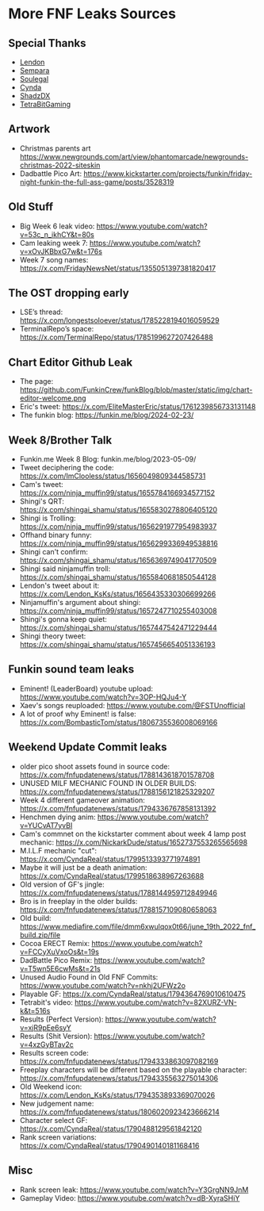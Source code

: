 # More FNF Leaks Sources

## Special Thanks 
- [Lendon](https://x.com/Lendon_KsKs)
- [Sempara](https://x.com/NickarkDude) 
- [Soulegal](https://x.com/stardustyves) 
- [Cynda](https://x.com/CyndaReal) 
- [ShadzDX](https://x.com/fnfupdatenews) 
- [TetraBitGaming](https://www.youtube.com/@TetraBitGaming)
 
## Artwork
- Christmas parents art https://www.newgrounds.com/art/view/phantomarcade/newgrounds-christmas-2022-siteskin
- Dadbattle Pico Art: https://www.kickstarter.com/projects/funkin/friday-night-funkin-the-full-ass-game/posts/3528319
 
## Old Stuff
- Big Week 6 leak video: https://www.youtube.com/watch?v=53c_n_ikhCY&t=80s
- Cam leaking week 7: https://www.youtube.com/watch?v=xOvJKBbxG7w&t=176s
- Week 7 song names: https://x.com/FridayNewsNet/status/1355051397381820417
 
## The OST dropping early
- LSE’s thread: https://x.com/longestsoloever/status/1785228194016059529
- TerminalRepo’s space: https://x.com/TerminalRepo/status/1785199627207426488
 
## Chart Editor Github Leak
- The page: https://github.com/FunkinCrew/funkBlog/blob/master/static/img/chart-editor-welcome.png
- Eric's tweet: https://x.com/EliteMasterEric/status/1761239856733131148
- The funkin blog: https://funkin.me/blog/2024-02-23/

## Week 8/Brother Talk
- Funkin.me Week 8 Blog: funkin.me/blog/2023-05-09/
- Tweet deciphering the code: https://x.com/ImClooless/status/1656049809344585731 
- Cam's tweet: https://x.com/ninja_muffin99/status/1655784166934577152 
- Shingi's QRT: https://x.com/shingai_shamu/status/1655830278806405120 
- Shingi is Trolling: https://x.com/ninja_muffin99/status/1656291977954983937 
- Offhand binary funny: https://x.com/ninja_muffin99/status/1656299336949538816 
- Shingi can't confirm: https://x.com/shingai_shamu/status/1656369749041770509
- Shingi said ninjamuffin troll: https://x.com/shingai_shamu/status/1655840681850544128 
- Lendon's tweet about it: https://x.com/Lendon_KsKs/status/1656435330306699266 
- Ninjamuffin's argument about shingi: https://x.com/ninja_muffin99/status/1657247710255403008 
- Shingi's gonna keep quiet: https://x.com/shingai_shamu/status/1657447542471229444 
- Shingi theory tweet: https://x.com/shingai_shamu/status/1657456654051336193
 
## Funkin sound team leaks
- Eminent! (LeaderBoard) youtube upload: https://www.youtube.com/watch?v=3OP-HQJu4-Y 
- Xaev's songs reuploaded: https://www.youtube.com/@FSTUnofficial
- A lot of proof why Eminent! is false: https://x.com/BombasticTom/status/1806735536008069166
 
## Weekend Update Commit leaks
- older pico shoot assets found in source code: https://x.com/fnfupdatenews/status/1788143618701578708
- UNUSED MILF MECHANIC FOUND IN OLDER BUILDS: https://x.com/fnfupdatenews/status/1788156121825329207
- Week 4 different gameover animation: https://x.com/fnfupdatenews/status/1794336767858131392
- Henchmen dying anim: https://www.youtube.com/watch?v=YUCvAT7yvBI
- Cam's commnet on the kickstarter comment about week 4 lamp post mechanic: https://x.com/NickarkDude/status/1652737553265565698
- M.I.L.F mechanic "cut": https://x.com/CyndaReal/status/1799513393771974891
- Maybe it will just be a death animation: https://x.com/CyndaReal/status/1799518638967263688
- Old version of GF's jingle: https://x.com/fnfupdatenews/status/1788144959712849946
- Bro is in freeplay in the older builds: https://x.com/fnfupdatenews/status/1788157109080658063
- Old build: https://www.mediafire.com/file/dmm6xwulqox0t66/june_19th_2022_fnf_build.zip/file
- Cocoa ERECT Remix: https://www.youtube.com/watch?v=FCCyXuVxoOs&t=19s
- DadBattle Pico Remix: https://www.youtube.com/watch?v=T5wn5E6cwMs&t=21s
- Unused Audio Found in Old FNF Commits: https://www.youtube.com/watch?v=nkhj2UFWz2o
- Playable GF: https://x.com/CyndaReal/status/1794364769010610475
- Tetrabit's video: https://www.youtube.com/watch?v=82XURZ-VN-k&t=516s
- Results (Perfect Version): https://www.youtube.com/watch?v=xjR9pEe6syY
- Results (Shit Version): https://www.youtube.com/watch?v=4xzGyBTav2c
- Results screen code: https://x.com/fnfupdatenews/status/1794333863097082169
- Freeplay characters will be different based on the playable character: https://x.com/fnfupdatenews/status/1794335563275014306
- Old Weekend icon: https://x.com/Lendon_KsKs/status/1794353893369070026
- New judgement name: https://x.com/fnfupdatenews/status/1806020923423666214
- Character select GF: https://x.com/CyndaReal/status/1790488129561842120
- Rank screen variations: https://x.com/CyndaReal/status/1790490140181168416

## Misc
- Rank screen leak: https://www.youtube.com/watch?v=Y3GrgNN9JnM
- Gameplay Video: https://www.youtube.com/watch?v=dB-XyraSHiY